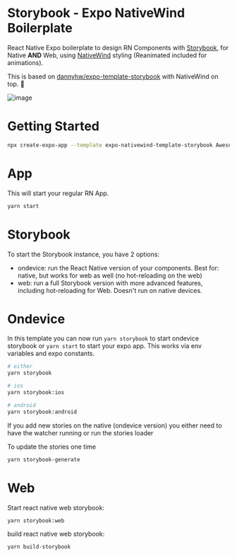 # Storybook - Expo NativeWind Boilerplate

React Native Expo boilerplate to design RN Components with [Storybook](https://storybook.js.org/), for Native **AND** Web, using [NativeWind](https://www.nativewind.dev/v4/overview) styling (Reanimated included for animations).

This is based on [dannyhw/expo-template-storybook](https://github.com/dannyhw/expo-template-storybook) with NativeWind on top. 🧂

![image](https://user-images.githubusercontent.com/3481514/145904252-92e3dc1e-591f-410f-88a1-b4250f4ba6f2.png)

# Getting Started

```sh
npx create-expo-app --template expo-nativewind-template-storybook AwesomeStorybookForAllPlatforms
```

# App

This will start your regular RN App.

```sh
yarn start
```

# Storybook

To start the Storybook instance, you have 2 options:

- ondevice: run the React Native version of your components. Best for: native, but works for web as well (no hot-reloading on the web)
- web: run a full Storybook version with more advanced features, including hot-reloading for Web. Doesn't run on native devices.

# Ondevice

In this template you can now run `yarn storybook` to start ondevice storybook or `yarn start` to start your expo app.
This works via env variables and expo constants.

```sh
# either
yarn storybook

# ios
yarn storybook:ios

# android
yarn storybook:android
```

If you add new stories on the native (ondevice version) you either need to have the watcher running or run the stories loader

To update the stories one time

```sh
yarn storybook-generate
```

# Web

Start react native web storybook:

```
yarn storybook:web
```

build react native web storybook:

```sh
yarn build-storybook
```
